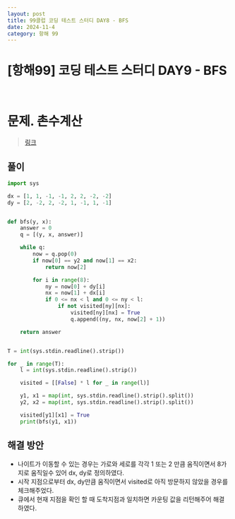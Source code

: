 ```yaml
---
layout: post
title: 99클럽 코딩 테스트 스터디 DAY8 - BFS
date: 2024-11-4
category: 항해 99 
---
```


# [항해99] 코딩 테스트 스터디 DAY9 - BFS

<br>

# 문제. 촌수계산
> [링크](https://www.acmicpc.net/problem/7562)



## 풀이

```python
import sys

dx = [1, 1, -1, -1, 2, 2, -2, -2]
dy = [2, -2, 2, -2, 1, -1, 1, -1]


def bfs(y, x):
    answer = 0
    q = [(y, x, answer)]

    while q:
        now = q.pop(0)
        if now[0] == y2 and now[1] == x2:
            return now[2]

        for i in range(8):
            ny = now[0] + dy[i]
            nx = now[1] + dx[i]
            if 0 <= nx < l and 0 <= ny < l:
                if not visited[ny][nx]:
                    visited[ny][nx] = True
                    q.append((ny, nx, now[2] + 1))

    return answer


T = int(sys.stdin.readline().strip())

for _ in range(T):
    l = int(sys.stdin.readline().strip())

    visited = [[False] * l for _ in range(l)]

    y1, x1 = map(int, sys.stdin.readline().strip().split())
    y2, x2 = map(int, sys.stdin.readline().strip().split())

    visited[y1][x1] = True
    print(bfs(y1, x1))
```

## 해결 방안
- 나이트가 이동할 수 있는 경우는 가로와 세로를 각각 1 또는 2 만큼 움직이면서 8가지로 움직일수 있어 dx, dy로 정의하였다.
- 시작 지점으로부터 dx, dy만큼 움직이면서 visited로 아직 방문하지 않았을 경우를 체크해주었다.
- 큐에서 현재 지점을 확인 할 때 도착지점과 일치하면 카운팅 값을 리턴해주어 해결하였다.